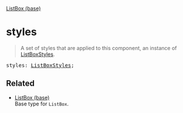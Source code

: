 [ListBox (base)](ListBox_base.md)

# styles

> A set of styles that are applied to this component, an instance of [ListBoxStyles](ListBoxStyles.md).

<pre class="docgen_signature">styles: <a href="ListBoxStyles.md">ListBoxStyles</a>;</pre>

## Related

- [<!--{ref:type}-->ListBox (base)](ListBox_base.md) \
    Base type for `ListBox`.

